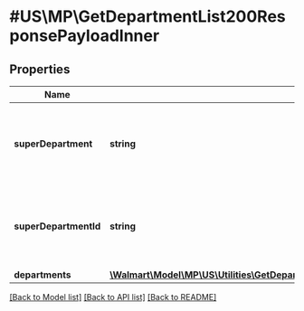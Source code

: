 # #US\MP\GetDepartmentList200ResponsePayloadInner

## Properties

Name | Type | Description | Notes
------------ | ------------- | ------------- | -------------
**superDepartment** | **string** | The super-department name for which the department have to be fetched | [optional]
**superDepartmentId** | **string** | The super-department id for which the department have to be fetched | [optional]
**departments** | [**\Walmart\Model\MP\US\Utilities\GetDepartmentList200ResponsePayloadInnerDepartmentsInner[]**](GetDepartmentList200ResponsePayloadInnerDepartmentsInner.md) |  | [optional]


[[Back to Model list]](../) [[Back to API list]](../../Api/US/MP) [[Back to README]](../../README.md)
